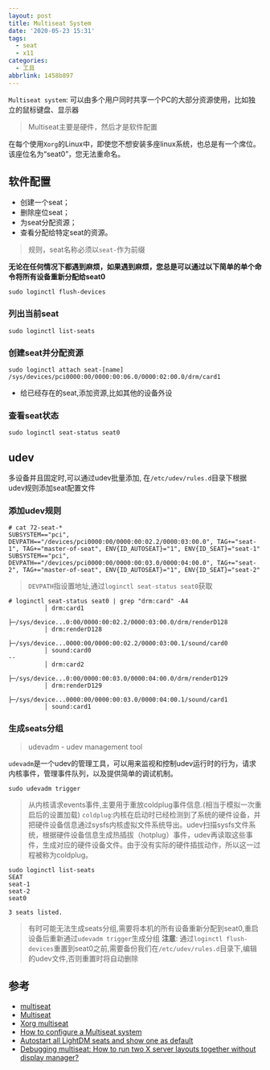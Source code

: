 ```yaml
---
layout: post
title: Multiseat System
date: '2020-05-23 15:31'
tags:
  - seat
  - x11
categories:
  - 工具
abbrlink: 1458b897
---
```


`Multiseat system`: 可以由多个用户同时共享一个PC的大部分资源使用，比如独立的鼠标键盘、显示器

> Multiseat主要是硬件，然后才是软件配置

在每个使用`Xorg`的Linux中，即使您不想安装多座linux系统，也总是有一个席位。 该座位名为“seat0”，您无法重命名。

<!--more-->

## 软件配置

- 创建一个seat；
- 删除座位seat；
- 为seat分配资源；
- 查看分配给特定seat的资源。

> 规则，seat名称必须以`seat-`作为前缀

**无论在任何情况下都遇到麻烦，如果遇到麻烦，您总是可以通过以下简单的单个命令将所有设备重新分配给seat0**

``` shell
sudo loginctl flush-devices
```
### 列出当前seat

``` shell
sudo loginctl list-seats
```

### 创建seat并分配资源

``` shell
sudo loginctl attach seat-[name] /sys/devices/pci0000:00/0000:00:06.0/0000:02:00.0/drm/card1
```
- 给已经存在的seat,添加资源,比如其他的设备外设

### 查看seat状态

``` shell
sudo loginctl seat-status seat0
```

## udev

多设备并且固定时,可以通过udev批量添加, 在`/etc/udev/rules.d`目录下根据udev规则添加seat配置文件

### 添加udev规则

```shell
# cat 72-seat-*
SUBSYSTEM=="pci", DEVPATH=="/devices/pci0000:00/0000:00:02.2/0000:03:00.0", TAG+="seat-1", TAG+="master-of-seat", ENV{ID_AUTOSEAT}="1", ENV{ID_SEAT}="seat-1"
SUBSYSTEM=="pci", DEVPATH=="/devices/pci0000:00/0000:00:03.0/0000:04:00.0", TAG+="seat-2", TAG+="master-of-seat", ENV{ID_AUTOSEAT}="1", ENV{ID_SEAT}="seat-2"
```
> `DEVPATH`指设置地址,通过`loginctl seat-status seat0`获取

```shell
# loginctl seat-status seat0 | grep "drm:card" -A4
		  │ drm:card1
		  ├─/sys/device...0:00/0000:00:02.2/0000:03:00.0/drm/renderD128
		  │ drm:renderD128
		  ├─/sys/device...0000:00/0000:00:02.2/0000:03:00.1/sound/card0
		  │ sound:card0
--
		  │ drm:card2
		  ├─/sys/device...0:00/0000:00:03.0/0000:04:00.0/drm/renderD129
		  │ drm:renderD129
		  ├─/sys/device...0000:00/0000:00:03.0/0000:04:00.1/sound/card1
		  │ sound:card1
```

### 生成seats分组

> udevadm - udev management tool

`udevadm`是一个udev的管理工具，可以用来监视和控制udev运行时的行为，请求内核事件，管理事件队列，以及提供简单的调试机制。

``` shell
sudo udevadm trigger
```
> 从内核请求events事件,主要用于重放coldplug事件信息.(相当于模拟一次重启后的设置加载)
> `coldplug`:内核在启动时已经检测到了系统的硬件设备，并把硬件设备信息通过sysfs内核虚拟文件系统导出。udev扫描sysfs文件系统，根据硬件设备信息生成热插拔（hotplug）事件，udev再读取这些事件，生成对应的硬件设备文件。由于没有实际的硬件插拔动作，所以这一过程被称为coldplug。

``` shell
sudo loginctl list-seats
SEAT
seat-1
seat-2
seat0

3 seats listed.
```

> 有时可能无法生成seats分组,需要将本机的所有设备重新分配到seat0,重启设备后重新通过`udevadm trigger`生成分组
> **注意**: 通过`loginctl flush-devices`重置到seat0之前,需要备份我们在`/etc/udev/rules.d`目录下,编辑的udev文件,否则重置时将自动删除


## 参考

- [multiseat](https://www.freedesktop.org/wiki/Software/systemd/multiseat/)
- [Multiseat](https://www.x.org/wiki/Development/Documentation/Multiseat/)
- [Xorg multiseat](https://wiki.archlinux.org/index.php/Xorg_multiseat)
- [How to configure a Multiseat system](https://samuloop.github.io/linux/multiseat.html#create_seat)
- [Autostart all LightDM seats and show one as default](https://unix.stackexchange.com/questions/87169/autostart-all-lightdm-seats-and-show-one-as-default)
- [Debugging multiseat: How to run two X server layouts together without display manager?](https://unix.stackexchange.com/questions/167709/debugging-multiseat-how-to-run-two-x-server-layouts-together-without-display-ma)
